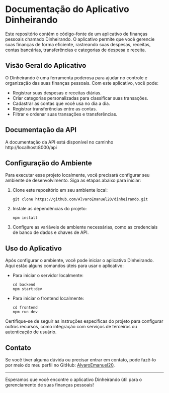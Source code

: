 # Documentação do Aplicativo Dinheirando

Este repositório contém o código-fonte de um aplicativo de finanças pessoais chamado Dinheirando. O aplicativo permite que você gerencie suas finanças de forma eficiente, rastreando suas despesas, receitas, contas bancárias, transferências e categorias de despesa e receita.

## Visão Geral do Aplicativo

O Dinheirando é uma ferramenta poderosa para ajudar no controle e organização das suas finanças pessoais. Com este aplicativo, você pode:

- Registrar suas despesas e receitas diárias.
- Criar categorias personalizadas para classificar suas transações.
- Cadastrar as contas que você usa no dia a dia.
- Registrar transferências entre as contas.
- Filtrar e ordenar suas transações e transferências.

## Documentação da API

A documentação da API está disponível no caminho http://localhost:8000/api

## Configuração do Ambiente

Para executar esse projeto localmente, você precisará configurar seu ambiente de desenvolvimento. Siga as etapas abaixo para iniciar:

1. Clone este repositório em seu ambiente local:
   ```
   git clone https://github.com/AlvaroEmanuel20/dinheirando.git
   ```
2. Instale as dependências do projeto:
   ```
   npm install
   ```
3. Configure as variáveis de ambiente necessárias, como as credenciais de banco de dados e chaves de API.

## Uso do Aplicativo

Após configurar o ambiente, você pode iniciar o aplicativo Dinheirando. Aqui estão alguns comandos úteis para usar o aplicativo:

- Para iniciar o servidor localmente:
  ```
  cd backend
  npm start:dev
  ```
- Para iniciar o frontend localmente:
  ```
  cd frontend
  npm run dev
  ```

Certifique-se de seguir as instruções específicas do projeto para configurar outros recursos, como integração com serviços de terceiros ou autenticação de usuário.

## Contato

Se você tiver alguma dúvida ou precisar entrar em contato, pode fazê-lo por meio do meu perfil no GitHub: [AlvaroEmanuel20](https://github.com/AlvaroEmanuel20).

---
Esperamos que você encontre o aplicativo Dinheirando útil para o gerenciamento de suas finanças pessoais!